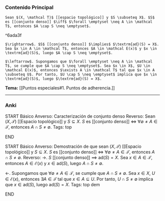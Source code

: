 ### Contenido Principal

```ad-proposition
Sean $(X, \mathcal T)$ [[espacio topológico]] y $S \subseteq X$. $S$ es [[conjunto denso]] $\iff$ $\forall \emptyset \neq A \in \mathcal T$, entonces $A \cap S \neq \emptyset$.
```

^6ada3f

```ad-proof
$\rightarrow$. $S$ [[conjunto denso]] $\implies$ $\textrm{ad}(S) = X$. Sea $x \in A \in \mathcal T$, entonces $A \in \mathcal E(x)$ y $x \in \textrm{ad}(S)$, luego $A \cap S \neq \emptyset$.

$\leftarrow$. Supongamos que $\forall \emptyset \neq A \in \mathcal T$, se cumple que $A \cap S \neq \emptyset$. Sea $x \in X$, $U \in \mathcal E(x)$, entonces $\exists A \in \mathcal T$ tal que $x \in A \subseteq U$. Por tanto, $U \cap S \neq \emptyset$ implica que $x \in \textrm{ad}(S)$, luego $\textrm{ad}(S) = X$.
```

**Tema:** [[Puntos especiales#1. Puntos de adherencia.]]

---
### Anki

START
Básico
Anverso: Caracterización de conjunto denso
Reverso: Sean $(X, \mathcal T)$ [[Espacio topológico]] y $S \subseteq X$. $S$ es [[conjunto denso]] $\iff$ $\forall \emptyset \neq A \in \mathcal T$, entonces $A \cap S \neq \emptyset$.
Tags: top
<!--ID: 1728549802592-->
END

START
Básico
Anverso: Demostración de que sean $(X, \mathcal T)$ [[Espacio topológico]] y $S \subseteq X$. $S$ es [[conjunto denso]] $\iff$ $\forall \emptyset \neq A \in \mathcal T$, entonces $A \cap S \neq \emptyset$.
Reverso: $\rightarrow$. $S$ [[conjunto denso]] $\implies$ $\textrm{ad}(S) = X$. Sea $x \in A \in \mathcal T$, entonces $A \in \mathcal E(x)$ y $x \in \textrm{ad}(S)$, luego $A \cap S \neq \emptyset$.

$\leftarrow$. Supongamos que $\forall \emptyset \neq A \in \mathcal T$, se cumple que $A \cap S \neq \emptyset$. Sea $x \in X$, $U \in \mathcal E(x)$, entonces $\exists A \in \mathcal T$ tal que $x \in A \subseteq U$. Por tanto, $U \cap S \neq \emptyset$ implica que $x \in \textrm{ad}(S)$, luego $\textrm{ad}(S) = X$.
Tags: top dem
<!--ID: 1728549802641-->
END